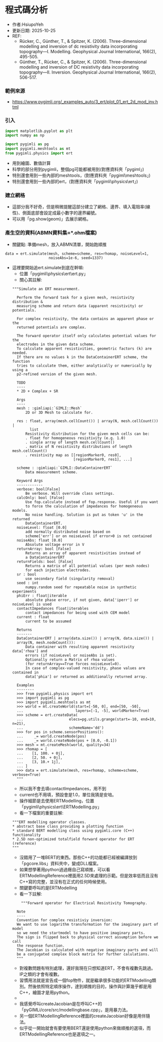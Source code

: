 # 程式碼分析
+ 作者:HsiupoYeh
+ 更新日期: 2025-10-25
+ REF:
  + Rücker, C., Günther, T., & Spitzer, K. (2006). Three-dimensional modelling and inversion of dc resistivity data incorporating topography—I. Modelling. Geophysical Journal International, 166(2), 495-505.
  + Günther, T., Rücker, C., & Spitzer, K. (2006). Three-dimensional modelling and inversion of DC resistivity data incorporating topography—II. Inversion. Geophysical Journal International, 166(2), 506-517.

### 範例來源
+ https://www.pygimli.org/_examples_auto/3_ert/plot_01_ert_2d_mod_inv.html

### 引入
```python
import matplotlib.pyplot as plt
import numpy as np

import pygimli as pg
import pygimli.meshtools as mt
from pygimli.physics import ert
```
+ 用到繪圖、數值計算
+ 科學的部分用到pygimli，整個pg可能都被用到(對應資料夾「pygiml」)
+ 特別還會用到一些內部的meshtools，(對應資料夾「pygiml\meshtools」)
+ 特別還會用到一些內部的ert，(對應資料夾「pygimli\physics\ert」)

### 建立網格
+ 這部分我不好奇，但是稍微提醒這部分建立了網格、邊界、填入電阻率(線性)、側面底部會設定成最小數字的邊界編號。
+ 可以用「pg.show(geom)」去展示網格。

### 產生空的資料(ABMN資料集=*.ohm檔案)
+ 關鍵點: 準備mesh，放入ABMN清單，開始跑順推
```
data = ert.simulate(mesh, scheme=scheme, res=rhomap, noiseLevel=1,
                    noiseAbs=1e-6, seed=1337)
```
+ 這裡要開始追ert.simulate到底在幹嘛:
  + 位置「pygimli\physics\ert\ert.py」
  + 關心其註解:
  ```
  """Simulate an ERT measurement.

    Perform the forward task for a given mesh, resistivity distribution &
    measuring scheme and return data (apparent resistivity) or potentials.

    For complex resistivity, the data contains an apparent phase or the
    returned potentials are complex.

    The forward operator itself only calculates potential values for the
    electrodes in the given data scheme.
    To calculate apparent resistivities, geometric factors (k) are needed.
    If there are no values k in the DataContainerERT scheme, the function
    tries to calculate them, either analytically or numerically by using a
    p2-refined version of the given mesh.

    TODO
    ----
    * 2D + Complex + SR

    Args
    ----
    mesh : :gimliapi:`GIMLI::Mesh`
        2D or 3D Mesh to calculate for.

    res : float, array(mesh.cellCount()) | array(N, mesh.cellCount()) |
          list
        Resistivity distribution for the given mesh cells can be:
        . float for homogeneous resistivity (e.g. 1.0)
        . single array of length mesh.cellCount()
        . matrix of N resistivity distributions of length mesh.cellCount()
        . resistivity map as [[regionMarker0, res0],
                              [regionMarker0, res1], ...]

    scheme : :gimliapi:`GIMLI::DataContainerERT`
        Data measurement scheme.

    Keyword Args
    ------------
    verbose: bool[False]
        Be verbose. Will override class settings.
    calcOnly: bool [False]
        Use fop.calculate instead of fop.response. Useful if you want
        to force the calculation of impedances for homogeneous models.
        No noise handling. Solution is put as token 'u' in the returned
        DataContainerERT.
    noiseLevel: float [0.0]
        add normally distributed noise based on
        scheme['err'] or on noiseLevel if error>0 is not contained
    noiseAbs: float [0.0]
        Absolute voltage error in V
    returnArray: bool [False]
        Returns an array of apparent resistivities instead of
        a DataContainerERT
    returnFields: bool [False]
        Returns a matrix of all potential values (per mesh nodes)
        for each injection electrodes.
    sr : bool
        use secondary field (singularity removal)
    seed : int
        numpy.random seed for repeatable noise in synthetic experiments
    phiErr : float|iterable
        absolute phase error, if not given, data['iperr'] or noiseLevel is used
    contactImpedances float|iterables
        contact impedances for being used with CEM model
    current : float
        current to be assumed

    Returns
    -------
    DataContainerERT | array(data.size()) | array(N, data.size()) |
    array(N, mesh.nodeCount()):
        Data container with resulting apparent resistivity data['rhoa'] and
        errors (if noiseLevel or noiseAbs is set).
        Optionally return a Matrix of rhoa values
        (for returnArray==True forces noiseLevel=0).
        In case of complex-valued resistivity, phase values are contained in
        data['phia'] or returned as additionally returned array.

    Examples
    --------
    >>> from pygimli.physics import ert
    >>> import pygimli as pg
    >>> import pygimli.meshtools as mt
    >>> world = mt.createWorld(start=[-50, 0], end=[50, -50],
    ...                        layers=[-1, -5], worldMarker=True)
    >>> scheme = ert.createData(
    ...                     elecs=pg.utils.grange(start=-10, end=10, n=21),
    ...                     schemeName='dd')
    >>> for pos in scheme.sensorPositions():
    ...     _= world.createNode(pos)
    ...     _= world.createNode(pos + [0.0, -0.1])
    >>> mesh = mt.createMesh(world, quality=34)
    >>> rhomap = [
    ...    [1, 100. + 0j],
    ...    [2, 50. + 0j],
    ...    [3, 10.+ 1j],
    ... ]
    >>> data = ert.simulate(mesh, res=rhomap, scheme=scheme, verbose=True)
    """

  ```
  + 所以我不會去填contactImpedances，用不到
  + current也不用填，預設會是1.0，單位我猜是安培。
  + 操作細節是去使用ERTModelling，位置「pygimli\physics\ert\ERTModelling.py」
  + 看一下檔案的重要註解:
  ```
  """ERT modelling operator classes.
  * abstract base class providing a plotting function
  * standard BERT modelling class using pygimli.core (C++) functionality
  * 2.5D non-optimized totalfield forward operator for ERT (reference)
  """
  ```
  + 沒錯用了一堆BERT的東西。那些C++的功能都已經被編譯放到「pgcore.libs」資料夾中，變成DLL檔案。
  + 如果想學著用python過過癮自己寫順推，可以看ERTModellingReference裡面用2.5D來處理的示範。但是效率低而且沒有C++寫的完整，並沒有在正式的任何時候使用。
  + 關鍵要呼叫的是ERTModelling
  + 看一下註解:
  ```
      """Forward operator for Electrical Resistivity Tomography.

    Note
    ----
    Convention for complex resistiviy inversion:
    We want to use logarithm transformation for the imaginary part of model
    so we need the startmodel to have positive imaginary parts.
    The sign is flipped back to physical correct assumption before we call
    the response function.
    The Jacobian is calculated with negative imaginary parts and will
    be a conjugated complex block matrix for further calulations.
    """
  ```
  + 對複數問題有特別處理，還好我現在只想知道ERT，不會有複數先跳過。IP之類的才會有複數。
  + 習慣用法就是宣告成一個fop物件，就是繼承很多功能的ERTModelling類別。然後依照特定順序操作，達到順推的目的，操作與計算幾乎都是用C++，繪圖才是用python。
  + 
  + 我感覺呼叫createJacobian是在呼叫C++的「pyGIMLi/core/src/modellingbase.cpp」，是用暴力法。
  + 另一個ERTModellingReference裡面的createJacobian好像是用伴隨法。
  + 似乎從一開始就會有要使用BERT還是使用python來做順推的選項，而ERTModellingReference也是選項之一。
  

